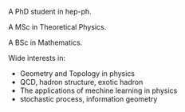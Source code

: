 A PhD student in hep-ph.

A MSc in Theoretical Physics.

A BSc in Mathematics.

Wide interests in: 
- Geometry and Topology in physics
- QCD, hadron structure, exotic hadron
- The applications of mechine learning in physics
- stochastic process, information geometry


